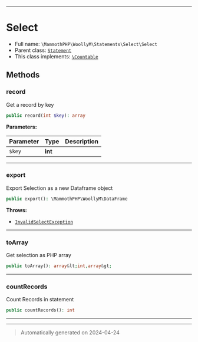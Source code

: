 ***

# Select





* Full name: `\MammothPHP\WoollyM\Statements\Select\Select`
* Parent class: [`Statement`](../Statement.md)
* This class implements:
[`\Countable`](../../../../Countable.md)




## Methods


### record

Get a record by key

```php
public record(int $key): array
```








**Parameters:**

| Parameter | Type | Description |
|-----------|------|-------------|
| `$key` | **int** |  |





***

### export

Export Selection as a new Dataframe object

```php
public export(): \MammothPHP\WoollyM\DataFrame
```











**Throws:**

- [`InvalidSelectException`](../../Exceptions/InvalidSelectException.md)



***

### toArray

Get selection as PHP array

```php
public toArray(): array&lt;int,array&gt;
```












***

### countRecords

Count Records in statement

```php
public countRecords(): int
```












***


***
> Automatically generated on 2024-04-24
